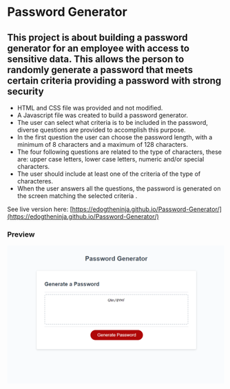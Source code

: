 # **Password Generator**

## **This project is about building a password generator for an employee with access to sensitive data. This allows the person to randomly generate a password that meets certain criteria providing a password with strong security** 


* HTML and CSS file was provided and not modified. 
* A Javascript file was created to build a password generator.
* The user can select what criteria is to be included in the password, diverse questions are provided to accomplish this purpose. 
* In the first question the user can choose the password length, with a minimum of 8 characters and a maximum of 128 characters. 
* The four following questions are related to the type of characters, these are: upper case letters, lower case letters, numeric and/or special characters.
* The user should include at least one of the criteria of the type of characteres.
* When the user answers all the questions, the password is generated on the screen matching the selected criteria .  


See live version here: [https://edogtheninja.github.io/Password-Generator/](https://edogtheninja.github.io/Password-Generator/)

### **Preview**

![Password Generator](./assets/images/ssPassword.png)